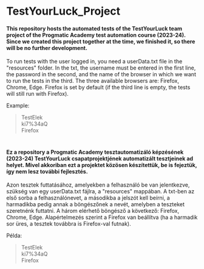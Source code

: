 # TestYourLuck_Project

#### This repository hosts the automated tests of the TestYourLuck team project of the Progmatic Academy test automation course (2023-24). Since we created this project together at the time, we finished it, so there will be no further development.

To run tests with the user logged in, you need a userData.txt file in the "resources" folder. In the txt, the username must be entered in the first line, the password in the second, and the name of the browser in which we want to run the tests in the third. The three available browsers are: Firefox, Chrome, Edge. Firefox is set by default (if the third line is empty, the tests will still run with Firefox).

Example: 
>TestElek<br/>
>ki7%34aQ<br/>
>Firefox

#
#

#### Ez a repository a Progmatic Academy tesztautomatizáló képzésének (2023-24) TestYourLuck csapatprojektjének automatizált tesztjeinek ad helyet. Mivel akkoriban ezt a projektet közösen készítettük, be is fejeztük, így nem lesz további fejlesztés.

Azon tesztek futtatásához, amelyekben a felhasználó be van jelentkezve, szükség van egy userData.txt fájlra, a "resources" mappában. A txt-ben az első sorba a felhasználónevet, a másodikba a jelszót kell beírni, a harmadikba pedig annak a böngészőnek a nevét, amelyben a teszteket szeretnénk futtatni. A három elérhető böngésző a következő: Firefox, Chrome, Edge. Alapértelmezés szerint a Firefox van beállítva (ha a harmadik sor üres, a tesztek továbbra is Firefox-val futnak).

Példa:
>TestElek<br/>
>ki7%34aQ<br/>
>Firefox